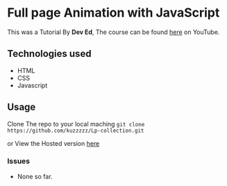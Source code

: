 # Full page Animation with JavaScript
This was a Tutorial By **Dev Ed**, The course can be found [here](https://www.youtube.com/watch?v=sN93DRYkCO8&list=WL&index=10) on YouTube. 

## Technologies used
- HTML
- CSS
- Javascript



## Usage
Clone The repo to your local maching 
`git clone https://github.com/kuzzzzz/Lp-collection.git`

or View the Hosted version [here](https://kuzzzzz.github.io/Lp-collection/util/fullscreen-hamburger-menu/index.html)

### Issues
- None so far.